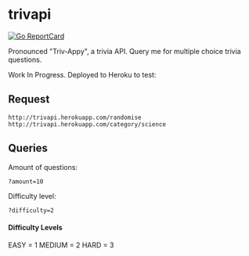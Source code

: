 # trivapi

[![Go ReportCard](http://goreportcard.com/badge/daio-io/trivapi)](http://goreportcard.com/report/daio-io/trivapi)

Pronounced "Triv-Appy", a trivia API. Query me for multiple choice trivia questions.

Work In Progress. Deployed to Heroku to test:

## Request

    http://trivapi.herokuapp.com/randomise
    http://trivapi.herokuapp.com/category/science

## Queries

Amount of questions:

    ?amount=10

Difficulty level:

    ?difficulty=2

#### Difficulty Levels

EASY = 1
MEDIUM = 2
HARD = 3
